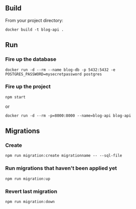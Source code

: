 ## Build

From your project directory:

`docker build -t blog-api .`

## Run

### Fire up the database

`docker run -d --rm --name blog-db -p 5432:5432 -e POSTGRES_PASSWORD=mysecretpassword postgres`

### Fire up the project

`npm start`

or

`docker run -d --rm -p=8000:8000 --name=blog-api blog-api`

## Migrations

### Create

`npm run migration:create migrationname -- --sql-file`

### Run migrations that haven't been applied yet

`npm run migration:up`

### Revert last migration

`npm run migration:down`
